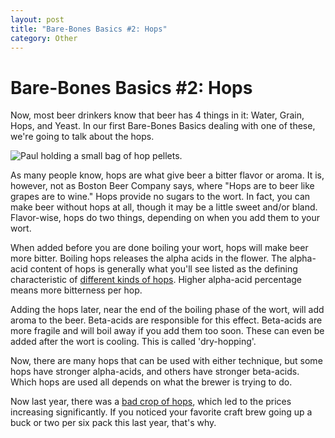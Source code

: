 ```yaml
---
layout: post
title: "Bare-Bones Basics #2: Hops"
category: Other
---
```


Bare-Bones Basics #2: Hops
==========================

Now, most beer drinkers know that beer has 4 things in it: Water, Grain, Hops, and Yeast. In our first Bare-Bones Basics dealing with one of these, we're going to talk about the hops.

![Paul holding a small bag of hop pellets.](http://www.panel-creations.com/varsity_brew/wp-content/uploads/2009/06/hops.jpg "hops")

As many people know, hops are what give beer a bitter flavor or aroma. It is, however, not as Boston Beer Company says, where "Hops are to beer like grapes are to wine." Hops provide no sugars to the wort. In fact, you can make beer without hops at all, though it may be a little sweet and/or bland. Flavor-wise, hops do two things, depending on when you add them to your wort.

When added before you are done boiling your wort, hops will make beer more bitter. Boiling hops releases the alpha acids in the flower. The alpha-acid content of hops is generally what you'll see listed as the defining characteristic of [different kinds of hops](http://www.foamrangers.com/hops.html "Hops Varieties"). Higher alpha-acid percentage means more bitterness per hop.

Adding the hops later, near the end of the boiling phase of the wort, will add aroma to the beer. Beta-acids are responsible for this effect. Beta-acids are more fragile and will boil away if you add them too soon. These can even be added after the wort is cooling. This is called 'dry-hopping'.

Now, there are many hops that can be used with either technique, but some hops have stronger alpha-acids, and others have stronger beta-acids. Which hops are used all depends on what the brewer is trying to do.

Now last year, there was a [bad crop of hops](http://www.ctv.ca/servlet/ArticleNews/story/CTVNews/20080202/hop_shortage_080202/ "Hops Shortage"), which led to the prices increasing significantly. If you noticed your favorite craft brew going up a buck or two per six pack this last year, that's why.